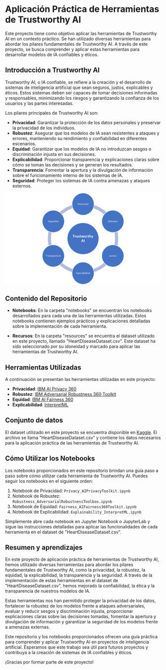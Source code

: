 # Aplicación Práctica de Herramientas de Trustworthy AI

Este proyecto tiene como objetivo aplicar las herramientas de Trustworthy AI en un contexto práctico. Se han utilizado diversas herramientas para abordar los pilares fundamentales de Trustworthy AI. A través de este proyecto, se busca comprender y aplicar estas herramientas para desarrollar modelos de IA confiables y éticos.

## Introducción a Trustworthy AI

Trustworthy AI, o IA confiable, se refiere a la creación y el desarrollo de sistemas de inteligencia artificial que sean seguros, justos, explicables y éticos. Estos sistemas deben ser capaces de tomar decisiones informadas y responsables, minimizando los riesgos y garantizando la confianza de los usuarios y las partes interesadas.

Los pilares principales de Trustworthy AI son:

- **Privacidad**: Garantizar la protección de los datos personales y preservar la privacidad de los individuos.
- **Robustez**: Asegurar que los modelos de IA sean resistentes a ataques y errores, manteniendo su rendimiento y confiabilidad en diferentes escenarios.
- **Equidad**: Garantizar que los modelos de IA no introduzcan sesgos o discriminación injusta en sus decisiones.
- **Explicabilidad**: Proporcionar transparencia y explicaciones claras sobre cómo se toman las decisiones y se generan los resultados.
- **Transparencia**: Fomentar la apertura y la divulgación de información sobre el funcionamiento interno de los sistemas de IA.
- **Seguridad**: Proteger los sistemas de IA contra amenazas y ataques externos.

![Pilares de Trustworthy AI](resources/Pilares_TrustworthyAI.jpg)


## Contenido del Repositorio

- **Notebooks**: En la carpeta "notebooks" se encuentran los notebooks desarrollados para cada una de las herramientas utilizadas. Estos notebooks contienen ejemplos prácticos y explicaciones detalladas sobre la implementación de cada herramienta.

- **Recursos**: En la carpeta "resources" se encuentra el dataset utilizado en este proyecto, llamado "HeartDiseaseDataset.csv". Este dataset ha sido seleccionado por su idoneidad y marcado para aplicar las herramientas de Trustworthy AI.

## Herramientas Utilizadas

A continuación se presentan las herramientas utilizadas en este proyecto:

- **Privacidad**: [IBM AI Privacy 360](https://github.com/IBM/ai-privacy-toolkit)
- **Robustez**: [IBM Adversarial Robustness 360 Toolkit](https://github.com/Trusted-AI/adversarial-robustness-toolbox)
- **Equidad**: [IBM AI Fairness 360](https://github.com/Trusted-AI/AIF360)
- **Explicabilidad**: [InterpretML](https://github.com/interpretml/interpret/)

## Conjunto de datos

El dataset utilizado en este proyecto se encuentra disponible en [Kaggle](https://www.kaggle.com/datasets/utkarshx27/heart-disease-diagnosis-dataset). El archivo se llama "HeartDiseaseDataset.csv" y contiene los datos necesarios para la aplicación práctica de las herramientas de Trustworthy AI.

## Cómo Utilizar los Notebooks

Los notebooks proporcionados en este repositorio brindan una guía paso a paso sobre cómo utilizar cada herramienta de Trustworthy AI. Puedes seguir los notebooks en el siguiente orden:

1. Notebook de Privacidad: `Privacy_AIPrivacyToolkit.ipynb`
2. Notebook de Robustez: `Robustness_AdversarialRobustnessToolbox.ipynb`
3. Notebook de Equidad: `Fairness_AIFairness360Toolkit.ipynb`
4. Notebook de Explicabilidad: `Explainability_InterpretML.ipynb`

Simplemente abre cada notebook en Jupyter Notebook o JupyterLab y sigue las instrucciones detalladas para aplicar las funcionalidades de cada herramienta en el dataset de "HeartDiseaseDataset.csv".

## Resumen y aprendizajes

En este proyecto de aplicación práctica de herramientas de Trustworthy AI, hemos utilizado diversas herramientas para abordar los pilares fundamentales de Trustworthy AI, como la privacidad, la robustez, la equidad, la explicabilidad, la transparencia y la seguridad. A través de la implementación de estas herramientas en el dataset de "HeartDiseaseDataset.csv", hemos mejorado la confiabilidad, la ética y la transparencia de nuestros modelos de IA.

Estas herramientas nos han permitido proteger la privacidad de los datos, fortalecer la robustez de los modelos frente a ataques adversariales, evaluar y reducir sesgos y discriminación injusta, proporcionar explicaciones claras sobre las decisiones tomadas, fomentar la apertura y divulgación de información y garantizar la seguridad de los modelos frente a amenazas externas.

Este repositorio y los notebooks proporcionados ofrecen una guía práctica para comprender y aplicar Trustworthy AI en proyectos de inteligencia artificial. Esperamos que este trabajo sea útil para futuros proyectos y contribuya a la creación de sistemas de IA confiables y éticos.

¡Gracias por formar parte de este proyecto!